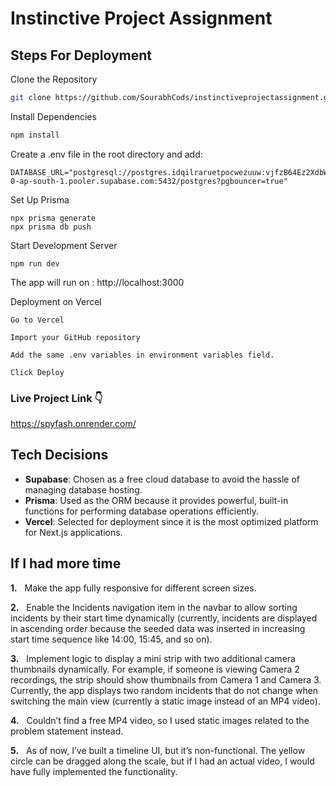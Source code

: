 # Instinctive Project Assignment



## Steps For Deployment

Clone the Repository

```bash
git clone https://github.com/SourabhCods/instinctiveprojectassignment.git

```
Install Dependencies

```bash
npm install
```

Create a .env file in the root directory and add:
```
DATABASE_URL="postgresql://postgres.idqilraruetpocwezuuw:vjfzB64Ez2XdbWuc@aws-0-ap-south-1.pooler.supabase.com:5432/postgres?pgbouncer=true"
```
Set Up Prisma
```
npx prisma generate
npx prisma db push
```
Start Development Server
```
npm run dev
```
The app will run on : http://localhost:3000

Deployment on Vercel
```
Go to Vercel

Import your GitHub repository

Add the same .env variables in environment variables field.

Click Deploy
```
### Live Project Link 👇
https://spyfash.onrender.com/

## Tech Decisions

* **Supabase**: Chosen as a free cloud database to avoid the hassle of managing database hosting.
* **Prisma**: Used as the ORM because it provides powerful, built-in functions for performing database operations efficiently.
* **Vercel**: Selected for deployment since it is the most optimized platform for Next.js applications.
## If I had more time

**1.** &nbsp; Make the app fully responsive for different screen sizes.

**2.** &nbsp; Enable the Incidents navigation item in the navbar to allow sorting incidents by their start time dynamically (currently, incidents are displayed in ascending order because the seeded data was inserted in increasing start time sequence like 14:00, 15:45, and so on).

**3.** &nbsp; Implement logic to display a mini strip with two additional camera thumbnails dynamically. For example, if someone is viewing Camera 2 recordings, the strip should show thumbnails from Camera 1 and Camera 3. Currently, the app displays two random incidents that do not change when switching the main view (currently a static image instead of an MP4 video).

**4.** &nbsp; Couldn’t find a free MP4 video, so I used static images related to the problem statement instead.

**5.** &nbsp; As of now, I’ve built a timeline UI, but it’s non-functional. The yellow circle can be dragged along the scale, but if I had an actual video, I would have fully implemented the functionality.
